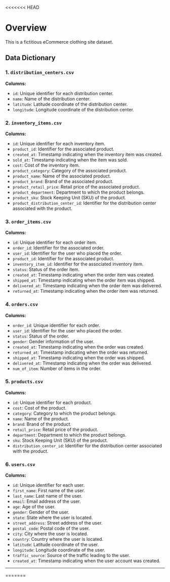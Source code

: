 <<<<<<< HEAD
# Overview
This is a fictitious eCommerce clothing site dataset. 

## Data Dictionary

### 1. `distribution_centers.csv`
**Columns:**
- `id`: Unique identifier for each distribution center.
- `name`: Name of the distribution center.
- `latitude`: Latitude coordinate of the distribution center.
- `longitude`: Longitude coordinate of the distribution center.

### 2. `inventory_items.csv`
**Columns:**
- `id`: Unique identifier for each inventory item.
- `product_id`: Identifier for the associated product.
- `created_at`: Timestamp indicating when the inventory item was created.
- `sold_at`: Timestamp indicating when the item was sold.
- `cost`: Cost of the inventory item.
- `product_category`: Category of the associated product.
- `product_name`: Name of the associated product.
- `product_brand`: Brand of the associated product.
- `product_retail_price`: Retail price of the associated product.
- `product_department`: Department to which the product belongs.
- `product_sku`: Stock Keeping Unit (SKU) of the product.
- `product_distribution_center_id`: Identifier for the distribution center associated with the product.

### 3. `order_items.csv`
**Columns:**
- `id`: Unique identifier for each order item.
- `order_id`: Identifier for the associated order.
- `user_id`: Identifier for the user who placed the order.
- `product_id`: Identifier for the associated product.
- `inventory_item_id`: Identifier for the associated inventory item.
- `status`: Status of the order item.
- `created_at`: Timestamp indicating when the order item was created.
- `shipped_at`: Timestamp indicating when the order item was shipped.
- `delivered_at`: Timestamp indicating when the order item was delivered.
- `returned_at`: Timestamp indicating when the order item was returned.

### 4. `orders.csv`
**Columns:**
- `order_id`: Unique identifier for each order.
- `user_id`: Identifier for the user who placed the order.
- `status`: Status of the order.
- `gender`: Gender information of the user.
- `created_at`: Timestamp indicating when the order was created.
- `returned_at`: Timestamp indicating when the order was returned.
- `shipped_at`: Timestamp indicating when the order was shipped.
- `delivered_at`: Timestamp indicating when the order was delivered.
- `num_of_item`: Number of items in the order.

### 5. `products.csv`
**Columns:**
- `id`: Unique identifier for each product.
- `cost`: Cost of the product.
- `category`: Category to which the product belongs.
- `name`: Name of the product.
- `brand`: Brand of the product.
- `retail_price`: Retail price of the product.
- `department`: Department to which the product belongs.
- `sku`: Stock Keeping Unit (SKU) of the product.
- `distribution_center_id`: Identifier for the distribution center associated with the product.

### 6. `users.csv`
**Columns:**
- `id`: Unique identifier for each user.
- `first_name`: First name of the user.
- `last_name`: Last name of the user.
- `email`: Email address of the user.
- `age`: Age of the user.
- `gender`: Gender of the user.
- `state`: State where the user is located.
- `street_address`: Street address of the user.
- `postal_code`: Postal code of the user.
- `city`: City where the user is located.
- `country`: Country where the user is located.
- `latitude`: Latitude coordinate of the user.
- `longitude`: Longitude coordinate of the user.
- `traffic_source`: Source of the traffic leading to the user.
- `created_at`: Timestamp indicating when the user account was created.

---

=======
